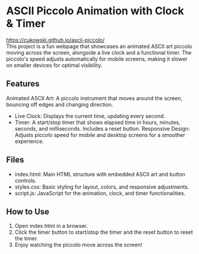# ASCII Piccolo Animation with Clock & Timer

https://cukowski.github.io/ascii-piccolo/
\
This project is a fun webpage that showcases an animated ASCII art piccolo moving across the screen, alongside a live clock and a functional timer. The piccolo's speed adjusts automatically for mobile screens, making it slower on smaller devices for optimal visibility.

## Features
Animated ASCII Art: A piccolo instrument that moves around the screen, bouncing off edges and changing direction.
* Live Clock: Displays the current time, updating every second.
* Timer: A start/stop timer that shows elapsed time in hours, minutes, seconds, and milliseconds. Includes a reset button.
Responsive Design: Adjusts piccolo speed for mobile and desktop screens for a smoother experience.

## Files
* index.html: Main HTML structure with embedded ASCII art and button controls.
* styles.css: Basic styling for layout, colors, and responsive adjustments.
* script.js: JavaScript for the animation, clock, and timer functionalities.

## How to Use
1. Open index.html in a browser.
2. Click the timer button to start/stop the timer and the reset button to reset the timer.
3. Enjoy watching the piccolo move across the screen!